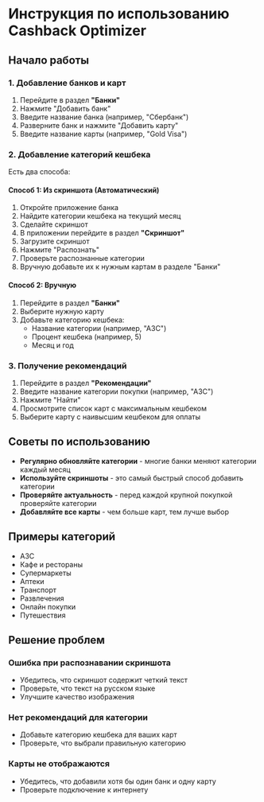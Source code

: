# Инструкция по использованию Cashback Optimizer

## Начало работы

### 1. Добавление банков и карт

1. Перейдите в раздел **"Банки"**
2. Нажмите "Добавить банк"
3. Введите название банка (например, "Сбербанк")
4. Разверните банк и нажмите "Добавить карту"
5. Введите название карты (например, "Gold Visa")

### 2. Добавление категорий кешбека

Есть два способа:

#### Способ 1: Из скриншота (Автоматический)

1. Откройте приложение банка
2. Найдите категории кешбека на текущий месяц
3. Сделайте скриншот
4. В приложении перейдите в раздел **"Скриншот"**
5. Загрузите скриншот
6. Нажмите "Распознать"
7. Проверьте распознанные категории
8. Вручную добавьте их к нужным картам в разделе "Банки"

#### Способ 2: Вручную

1. Перейдите в раздел **"Банки"**
2. Выберите нужную карту
3. Добавьте категорию кешбека:
   - Название категории (например, "АЗС")
   - Процент кешбека (например, 5)
   - Месяц и год

### 3. Получение рекомендаций

1. Перейдите в раздел **"Рекомендации"**
2. Введите название категории покупки (например, "АЗС")
3. Нажмите "Найти"
4. Просмотрите список карт с максимальным кешбеком
5. Выберите карту с наивысшим кешбеком для оплаты

## Советы по использованию

- **Регулярно обновляйте категории** - многие банки меняют категории каждый месяц
- **Используйте скриншоты** - это самый быстрый способ добавить категории
- **Проверяйте актуальность** - перед каждой крупной покупкой проверяйте категории
- **Добавляйте все карты** - чем больше карт, тем лучше выбор

## Примеры категорий

- АЗС
- Кафе и рестораны
- Супермаркеты
- Аптеки
- Транспорт
- Развлечения
- Онлайн покупки
- Путешествия

## Решение проблем

### Ошибка при распознавании скриншота
- Убедитесь, что скриншот содержит четкий текст
- Проверьте, что текст на русском языке
- Улучшите качество изображения

### Нет рекомендаций для категории
- Добавьте категорию кешбека для ваших карт
- Проверьте, что выбрали правильную категорию

### Карты не отображаются
- Убедитесь, что добавили хотя бы один банк и одну карту
- Проверьте подключение к интернету

